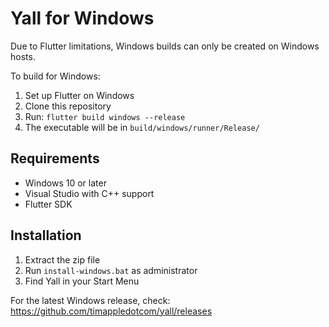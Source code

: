 # Yall for Windows

Due to Flutter limitations, Windows builds can only be created on Windows hosts.

To build for Windows:

1. Set up Flutter on Windows
2. Clone this repository
3. Run: `flutter build windows --release`
4. The executable will be in `build/windows/runner/Release/`

## Requirements
- Windows 10 or later
- Visual Studio with C++ support
- Flutter SDK

## Installation
1. Extract the zip file
2. Run `install-windows.bat` as administrator
3. Find Yall in your Start Menu

For the latest Windows release, check: https://github.com/timappledotcom/yall/releases
